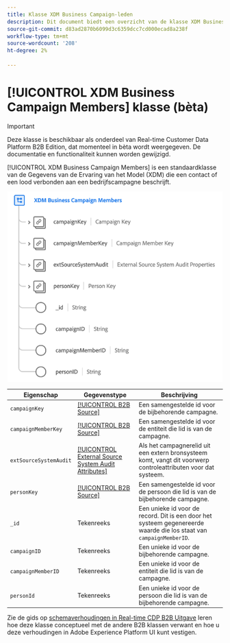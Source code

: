 ```yaml
---
title: Klasse XDM Business Campaign-leden
description: Dit document biedt een overzicht van de klasse XDM Business Campaign members in Experience Data Model (XDM).
source-git-commit: d83ad2870b6099d3c6359dcc7cd000ecad8a238f
workflow-type: tm+mt
source-wordcount: '208'
ht-degree: 2%

---
```


# [!UICONTROL XDM Business Campaign Members] klasse (bèta)

>[!IMPORTANT]
>
>Deze klasse is beschikbaar als onderdeel van Real-time Customer Data Platform B2B Edition, dat momenteel in bèta wordt weergegeven. De documentatie en functionaliteit kunnen worden gewijzigd.

[!UICONTROL XDM Business Campaign Members] is een standaardklasse van de Gegevens van de Ervaring van het Model (XDM) die een contact of een lood verbonden aan een bedrijfscampagne beschrijft.

![](../../images/classes/b2b/business-campaign-members.png)

| Eigenschap | Gegevenstype | Beschrijving |
| --- | --- | --- |
| `campaignKey` | [[!UICONTROL B2B Source]](../../data-types/b2b-source.md) | Een samengestelde id voor de bijbehorende campagne. |
| `campaignMemberKey` | [[!UICONTROL B2B Source]](../../data-types/b2b-source.md) | Een samengestelde id voor de entiteit die lid is van de campagne. |
| `extSourceSystemAudit` | [[!UICONTROL External Source System Audit Attributes]](../../data-types/external-source-system-audit-attributes.md) | Als het campagnerelid uit een extern bronsysteem komt, vangt dit voorwerp controleattributen voor dat systeem. |
| `personKey` | [[!UICONTROL B2B Source]](../../data-types/b2b-source.md) | Een samengestelde id voor de persoon die lid is van de bijbehorende campagne. |
| `_id` | Tekenreeks | Een unieke id voor de record. Dit is een door het systeem gegenereerde waarde die los staat van `campaignMemberID`. |
| `campaignID` | Tekenreeks | Een unieke id voor de bijbehorende campagne. |
| `campaignMemberID` | Tekenreeks | Een unieke id voor de entiteit die lid is van de campagne. |
| `personId` | Tekenreeks | Een unieke id voor de persoon die lid is van de bijbehorende campagne. |

Zie de gids op [schemaverhoudingen in Real-time CDP B2B Uitgave](../../tutorials/relationship-b2b.md) leren hoe deze klasse conceptueel met de andere B2B klassen verwant en hoe u deze verhoudingen in Adobe Experience Platform UI kunt vestigen.
